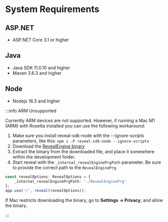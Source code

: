 # System Requirements

## ASP.NET
- ASP.NET Core 3.1 or higher

## Java
- Java SDK 11.0.10 and higher
- Maven 3.6.3 and higher

## Node
- Nodejs 16.3 and higher

:::info ARM Unsupported

Currently ARM devices are not supported. However, if running a Mac M1 (ARM) with Rosetta installed you can use the following workaround:
1. Make sure you install reveal-sdk-node with the --ignore-scripts parameters, like this:  `npm i -P reveal-sdk-node --ignore-scripts`
2. Download the [RevealEngine binary](https://dl.infragistics.com/reveal/Builds/sdk/node-binaries/v0.6.0/osx-x64/RevealEnginePrg.gz)
3. Extract the binary from the downloaded file, and place it somewhere within the development folder.
4. Start reveal with the `_internal_revealEnginePrgPath` parameter. Be sure to provide the correct path to the `RevealEnginePrg`.  
```ts
const revealOptions: RevealOptions = {
    _internal_revealEnginePrgPath: './RevealEnginePrg'
};
app.use('/', reveal(revealOptions));
```

If Mac restricts downloading the binary, go to **Settings -> Privacy**, and allow the binary.

:::
